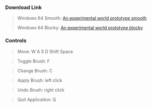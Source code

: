 ### Download Link ###

> Windows 64 Smooth: <a href = https://github.com/FzComet206/Project-Terraces/releases/download/Experiment/Build.zip> An experimental world prototype smooth</a>
>
> Windows 64 Blocky: <a href = https://github.com/FzComet206/Project-Terraces/releases/download/ExperimentBlocky/Project.Terraces.Blocky.zip> An experimental world prototype blocky </a>

### Controls ###

> Move: W A S D Shift Space

> Toggle Brush: F

> Change Brush: C

> Apply Brush: left click

> Undo Brush: right click

> Quit Applicaiton: Q
